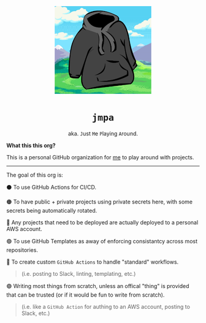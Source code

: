 <p align="center">
  <img height=50% width=50% src="./logo.png">
</p>

<div align="center">

# `jmpa`

aka. `J`ust `M`e `P`laying `A`round.

</div>

**What this this org?**

This is a personal GitHub organization for [me](https://github.com/jcleal) to play around with projects.

---

The goal of this org is:

⚫ To use GitHub Actions for CI/CD.

🟠 To have public + private projects using private secrets here, with some secrets being automatically rotated.

🔴 Any projects that need to be deployed are actually deployed to a personal AWS account.

🟢 To use GitHub Templates as away of enforcing consistantcy across most repositories.

🔵 To create custom `GitHub Actions` to handle "standard" workflows.

> (i.e. posting to Slack, linting, templating, etc.)

🟣 Writing most things from scratch, unless an offical "thing" is provided that can be trusted (or if it would be fun to write from scratch).

> (i.e. like a `GitHub Action` for authing to an AWS account, posting to Slack, etc.)
